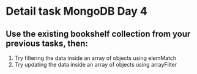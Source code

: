 # Detail task MongoDB Day 4
## Use the existing bookshelf collection from your previous tasks, then:
1. Try filtering the data inside an array of objects using elemMatch
2. Try updating the data inside an array of objects using arrayFilter